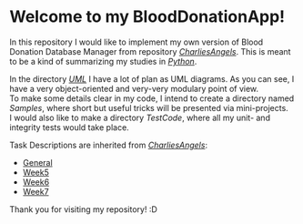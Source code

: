 # Welcome to my BloodDonationApp!

In this repository I would like to implement my own version of Blood Donation Database Manager from repository [*CharliesAngels*](https://github.com/KoicsD/CharliesAngels/). This is meant to be a kind of summarizing my studies in [*Python*](https:www.python.org/).

In the directory [*UML*](UML/) I have a lot of plan as UML diagrams. As you can see, I have a very object-oriented and very-very modulary point of view.  
To make some details clear in my code, I intend to create a directory named *Samples*, where short but useful tricks will be presented via mini-projects.  
I would also like to make a directory *TestCode*, where all my unit- and integrity tests would take place.

Task Descriptions are inherited from [*CharliesAngels*](https://github.com/KoicsD/CharliesAngels/):
* [General](TaskDescription/InitialOrder.md)
* [Week5](TaskDescription/OrdersWeek5.md)
* [Week6](TaskDescription/OrdersWeek6.md)
* [Week7](TaskDescription/OrdersWeek7.md)

Thank you for visiting my repository! :D
